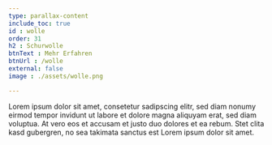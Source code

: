 ```yaml
---
type: parallax-content
include_toc: true
id : wolle
order: 31
h2 : Schurwolle
btnText : Mehr Erfahren
btnUrl : /wolle
external: false
image : ./assets/wolle.png

---
```

Lorem ipsum dolor sit amet, consetetur sadipscing elitr, sed diam nonumy eirmod tempor invidunt ut labore et dolore magna aliquyam erat, sed diam voluptua. At vero eos et accusam et justo duo dolores et ea rebum. Stet clita kasd gubergren, no sea takimata sanctus est Lorem ipsum dolor sit amet.